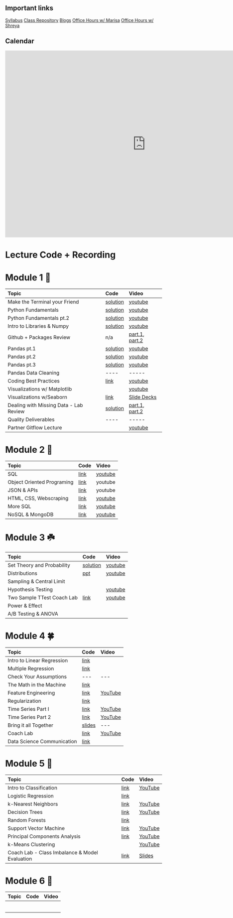 ## Important links 

[Syllabus](https://drive.google.com/file/d/1GV1nO8scPDJ6YRjHhkZdivPyLsZ90CQx/view?usp=sharing)
[Class Repository](https://github.com/learn-co-students/DC-DS-071519)
[Blogs](https://docs.google.com/spreadsheets/d/1_htTQYrndRnM9ZdhsKnGcZqKLJ3sPcOWGold7qMhFpM/edit#gid=0)
[Office Hours w/ Marisa](https://calendar.google.com/calendar/selfsched?sstoken=UU5wV2d1aW1QMFVofGRlZmF1bHR8ODY0MjExZDE2YjRjNTMzMWNhNDZlODExM2NkOWI0MDg)
[Office Hours w/ Shreya](https://calendar.google.com/calendar/selfsched?sstoken=UUNaR1V6Q1drN3BZfGRlZmF1bHR8MDg3MDk5NTNhYzIyYzRmNTQ2ZGZkMTgzMTJhMzU1YmM)


## Calendar

<iframe src="https://calendar.google.com/calendar/b/1/embed?height=600&amp;wkst=1&amp;bgcolor=%23ffffff&amp;ctz=America%2FNew_York&amp;src=ZmxhdGlyb25zY2hvb2wuY29tX3NtZWE2aWE4bWluN252YWRjY2o5aWwzY2hvQGdyb3VwLmNhbGVuZGFyLmdvb2dsZS5jb20&amp;color=%234285F4&amp;mode=WEEK&amp;showNav=1&amp;showPrint=0&amp;showCalendars=0&amp;showTitle=0&amp;title" style="border-width:0" width="900" height="600" frameborder="0" scrolling="no"></iframe>

# Lecture Code + Recording
# Module 1 🌱

| Topic                                  | Code                | Video                |
|:---|:---|:---|
|Make the Terminal your Friend| [solution](https://github.com/learn-co-students/dc_ds_06_03_19/tree/master/module_1/week_1/day_1_lecture_1_terminal)| [youtube](https://www.youtube.com/watch?v=Pv9VOqtHfic&feature=youtu.be)|
|Python Fundamentals| [solution](https://github.com/learn-co-students/dc-ds-071519/blob/master/1-Module/1-Section/day_2_lecture_1_python-101-assignment-to-loops)  | [youtube](https://youtu.be/Q1PetZbllno) |
|Python Fundamentals pt.2|[solution](https://github.com/learn-co-students/dc-ds-071519/blob/master/1-Module/1-Section/day_3/Python-102-nested-loops-functions-solution.ipynb) |[youtube](https://youtu.be/0l-eZ5R3gEg)|
|Intro to Libraries & Numpy | [solution](https://github.com/learn-co-students/dc-ds-071519/blob/master/1-Module/1-Section/day_4_lecture_1_libraries_numpy/intro_to_libraries_numpy_solution.ipynb)|[youtube](https://youtu.be/KzH0ZIx-9mQ)|
|Github + Packages Review | n/a | [part.1](https://youtu.be/Tpc7Q-apgEk), [part.2](https://youtu.be/J76gWjMM4q0)|
|Pandas pt.1 | [solution](https://github.com/learn-co-students/dc-ds-071519/blob/master/1-Module/1-Section/day_5_lecture_1_pandas/intro_to_pandas.ipynb)| [youtube](https://www.youtube.com/watch?v=EpksoxbLwvM&feature=youtu.be)|
|Pandas pt.2 | [solution](https://github.com/learn-co-students/dc-ds-071519/blob/master/Module-1/week-2/day-6-pandas-part-2/manipulating_data_with_pandas_sol.ipynb)| [youtube](https://youtu.be/J8ZV9MiuKP0)|
|Pandas pt.3 |[solution](https://github.com/learn-co-students/dc-ds-071519/blob/master/Module-1/week-2/day-6-pandas-part-2/manipulating_data_with_pandas_sol.ipynb)| [youtube](https://youtu.be/IIDJ8lXUWYM)|
|Pandas Data Cleaning | ----                | -----                |
|Coding Best Practices | [link](https://github.com/learn-co-students/dc-ds-071519/tree/master/Module-1/week-2/day-8-coding-best-practices)| [youtube](https://youtu.be/CuFrP90BT4s)                |
|Visualizations w/ Matplotlib |                | [youtube](https://youtu.be/1LK68oa4580)                |
|Visualizations w/Seaborn |[link](https://github.com/learn-co-students/dc-ds-071519/tree/master/Module-1/week-2/day_9_visualizations_seaborn)| [Slide Decks](https://docs.google.com/presentation/d/1uICq6Rqxu_YqZvreG-82QMTTV3xPXSC0lrjHRqfDuRo/edit#slide=id.g5b7079e757_0_0)|
|Dealing with Missing Data - Lab Review|[solution](https://github.com/learn-co-students/dsc-dealing-missing-data-lab-dc-ds-071519/tree/solution)|[part.1](https://youtu.be/8yIveLxS6xE), [part.2](https://youtu.be/8rLn1p_ciLc)|
|Quality Deliverables| ----                | -----                |
|Partner Gitflow Lecture| |[youtube](https://youtu.be/Ox_zH3xYsvM)|


# Module 2 🌿
| Topic                                  | Code                | Video                |
|:---|:---|:---|
|SQL | [link](https://github.com/learn-co-students/dc-ds-071519/blob/master/Module-2/week-1/day_1_sql_pandas/sql-to-pandas-apm.ipynb)|[youtube](https://www.youtube.com/watch?v=z2Wql9RqHag&list=PLc6AmvC5ZybwR4g9fZnGYV6bs-zaJ7kdu&index=11&t=0s)|
|Object Oriented Programing|[link](https://github.com/learn-co-students/dc-ds-071519/blob/master/Module-2/week-1/day_2_object_oriented_programming/OOP-part-1-lexicon.ipynb)|youtube|
|JSON & APIs|[link](https://github.com/learn-co-students/dc-ds-071519/blob/master/Module-2/week-1/day_2_object_oriented_programming/OOP-part-1-lexicon.ipynb)|youtube|
|HTML, CSS, Webscraping|[link](https://github.com/learn-co-students/dc-ds-071519/blob/master/Module-2/week-2/day_2_html_css_webscraping/scraping-enkeboll.ipynb)|[youtube](https://www.youtube.com/watch?v=MtoJY3vjP9E)|
|More SQL|[link](https://github.com/learn-co-students/dc-ds-071519/blob/master/Module-2/week-2/day_3_more_sql/more-sql-enkeboll.ipynb)|[youtube](https://youtu.be/qFCMbO1dodE)|
|NoSQL & MongoDB|[link](https://github.com/learn-co-students/dc-ds-071519/tree/master/Module-2/week-2/day_4_nosql_mongo)   | [youtube](https://www.youtube.com/watch?v=aQm2sv_3XHA)   |


# Module 3 ☘️
| Topic                                  | Code                | Video                |
|:---|:---|:---|
|Set Theory and Probability | [solution](https://github.com/learn-co-students/dc-ds-071519/blob/master/Module-3/week-1/day-1_set_theory_and_probability/Sets%20%26%20Probability-for_0715_mmitchell.ipynb) |[youtube](https://youtu.be/tz0hu99lyXo)|
| Distributions | [ppt](https://github.com/learn-co-students/dc-ds-071519/blob/master/Module-3/week-1/day-2_distributions/2019-07-19%20Distributions%20Lecture.pdf)    |[youtube](https://youtu.be/ZEHFJnkrMxc)|
|Sampling & Central Limit|       |         |
|Hypothesis Testing|       | [youtube](https://youtu.be/V_4C6sjXlks)       |
|Two Sample TTest Coach Lab| [link](https://github.com/learn-co-students/dc-ds-071519/tree/master/Module-3/week-1/day-4-coach-review)| [youtube](https://youtu.be/eYKt2ShvFbc)|
|Power & Effect|        |           |
|A/B Testing & ANOVA|        |           |


# Module 4 🍀
| Topic                                  | Code                | Video                |
|:---|:---|:---|
|Intro to Linear Regression|[link](https://github.com/learn-co-students/dc-ds-071519/blob/master/Module-4/Intro%20to%20regression.ipynb) | |
|Multiple Regression |[link](https://github.com/learn-co-students/dc-ds-071519/blob/master/Module-4/week-1/day-2-multiple-regression/multivariable-linear-regression.ipynb) | |
|Check Your Assumptions |--- |--- |
|The Math in the Machine |[link](https://github.com/learn-co-students/dc-ds-071519/blob/master/Module-4/week-1/day_3_maths/algebra-calc.ipynb) | |
|Feature Engineering |[link](https://github.com/learn-co-students/dc-ds-071519/blob/master/Module-4/week-1/day_4_model_extensions/Enhancing%20Regression.ipynb) |[YouTube](https://www.youtube.com/watch?v=Il6zwwwdLxU&feature=youtu.be) |
|Regularization |[link](https://github.com/learn-co-students/dc-ds-071519/blob/master/Module-4/week_2/regularization/regularization.ipynb) | |
|Time Series Part I |[link](https://github.com/learn-co-students/dc-ds-071519/blob/master/Module-4/week_2/time-series/part-1-definitions/time_series_intro.ipynb) |[YouTube](https://www.youtube.com/watch?v=PA_mu6qNxA4&feature=youtu.be) |
|Time Series Part 2 |[link](https://github.com/learn-co-students/dc-ds-071519/blob/master/Module-4/week_2/time-series/part-2-application/TimeSeriesAnalysis.ipynb) |[YouTube](https://www.youtube.com/watch?v=wO85yDEaEEA&feature=youtu.be) |
|Bring it all Together |[slides](https://docs.google.com/presentation/d/1XWem6dkGahIE-QsD8ITSR9FXVSOVZRlwvE5xO-Ed44Q/edit?usp=sharing) |--- |
|Coach Lab |[link](https://github.com/learn-co-students/dc-ds-071519/tree/master/Module-4/week_2/Regression%20Coach%20Lab) |[YouTube](https://www.youtube.com/watch?v=fEMsqXr2C3A&feature=youtu.be) |
|Data Science Communication | [link](https://github.com/learn-co-students/dc-ds-071519/blob/master/Communication%20-The%20ADEPT%20Methodology.pdf)| |


# Module 5 🌳
| Topic                                  | Code                | Video                |
|:---|:---|:---|
| Intro to Classification | [link](https://github.com/learn-co-students/dc-ds-071519/blob/master/Module-5/week-1/day-1/classficiation_confusion_roc/classification.ipynb)| [YouTube](https://youtu.be/q4gZRksk-9k) |
| Logistic Regression | [link](https://github.com/learn-co-students/dc-ds-071519/blob/master/Module-5/week-1/day-1/logistic_regression/Logistic%20Regression.ipynb) | |
| k-Nearest Neighbors | [link](https://github.com/learn-co-students/dc-ds-071519/blob/master/Module-5/week-1/day-2/knn/knn_classification.ipynb) | [YouTube](https://youtu.be/9c7kLkFA2vU) |
| Decision Trees | [link](https://github.com/learn-co-students/dc-ds-071519/blob/master/Module-5/week-2/Decision_trees/Decisicion_trees.ipynb) | [YouTube](https://youtu.be/WqPjlXi3NuM) |
| Random Forests | [link](https://github.com/learn-co-students/dc-ds-071519/blob/master/Module-5/week-2/random_forests/Random_Forests.ipynb) | |
| Support Vector Machine | [link](https://github.com/learn-co-students/dc-ds-071519/blob/master/Module-5/week-2/svm/SVM.ipynb) | [YouTube](https://youtu.be/rXYcVEUL4gk) |
| Principal Components Analysis | [link](https://github.com/learn-co-students/dc-ds-071519/blob/master/Module-5/week-2/day-3-pca/Principal-Component-Analysis.ipynb) | [YouTube](https://youtu.be/nxki7yPvS5Q) |
| k-Means Clustering |  | [YouTube](https://youtu.be/k0shoaaB9K4) |
| Coach Lab - Class Imbalance & Model Evaluation | [link](https://github.com/learn-co-students/dc-ds-071519/blob/master/Module-5/week-3/Class_imbalance_model_eval.ipynb) | [Slides](https://github.com/learn-co-students/dc-ds-071519/blob/master/Module-5/week-3/Methods%20of%20Model%20Evaluation.pdf) |

# Module 6 🦚
| Topic                                  | Code                | Video                |
|:---|:---|:---|
| | | |
| | | |
| | | |
| | | |
| | | |
| | | |

